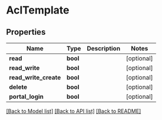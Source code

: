 # AclTemplate


## Properties
Name | Type | Description | Notes
------------ | ------------- | ------------- | -------------
**read** | **bool** |  | [optional] 
**read_write** | **bool** |  | [optional] 
**read_write_create** | **bool** |  | [optional] 
**delete** | **bool** |  | [optional] 
**portal_login** | **bool** |  | [optional] 

[[Back to Model list]](../README.md#documentation-for-models) [[Back to API list]](../README.md#documentation-for-api-endpoints) [[Back to README]](../README.md)


